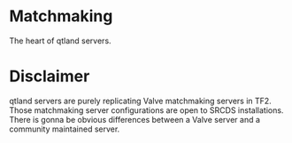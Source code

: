 # Matchmaking
The heart of qtland servers.

# Disclaimer
qtland servers are purely replicating Valve matchmaking servers in TF2. Those matchmaking server configurations are open to SRCDS installations. There is gonna be obvious differences between a Valve server and a community maintained server.
